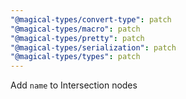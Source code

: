 ```yaml
---
"@magical-types/convert-type": patch
"@magical-types/macro": patch
"@magical-types/pretty": patch
"@magical-types/serialization": patch
"@magical-types/types": patch
---
```


Add `name` to Intersection nodes

